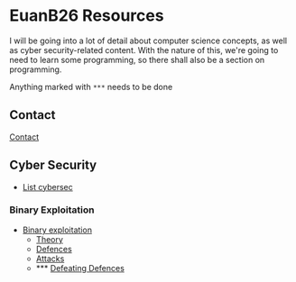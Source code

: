 # EuanB26 Resources

I will be going into a lot of detail about computer science concepts, as well as cyber security-related content. With the nature of this, we're going to need to learn some programming, so there shall also be a section on programming.

Anything marked with `***` needs to be done 

## Contact

[Contact](about_me.md)

## Cyber Security

* [List cybersec](cybersec/list-cybersec.md)

### Binary Exploitation

* [Binary exploitation](cybersec/binary-exploitation/)
  * [Theory](cybersec/binary-exploitation/theory/)
  * [Defences](cybersec/binary-exploitation/untitled/)
  * [Attacks](cybersec/binary-exploitation/attacks/)
  * \*\*\* [Defeating Defences](cybersec/binary-exploitation/defeating-defences/)

